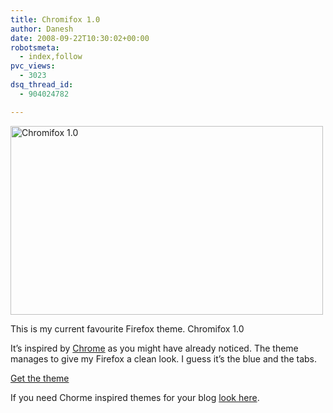 ```yaml
---
title: Chromifox 1.0
author: Danesh
date: 2008-09-22T10:30:02+00:00
robotsmeta:
  - index,follow
pvc_views:
  - 3023
dsq_thread_id:
  - 904024782

---
```

[<img loading="lazy" src="http://farm4.static.flickr.com/3215/2878887714_2308b358a9.jpg" alt="Chromifox 1.0" width="500" height="302" />][1]

This is my current favourite Firefox theme. Chromifox 1.0

It&#8217;s inspired by [Chrome][2] as you might have already noticed. The theme manages to give my Firefox a clean look. I guess it&#8217;s the blue and the tabs.

[Get the theme][3]

If you need Chorme inspired themes for your blog [look here][4].

 [1]: http://www.flickr.com/photos/dannyportal/2878887714/ "Chromifox 1.0 by Danesh Manoharan, on Flickr"
 [2]: http://www.google.com/chrome
 [3]: https://addons.mozilla.org/en-US/firefox/addon/8782
 [4]: http://www.liewcf.com/blog/archives/2008/09/google-chrome-blog-theme-for-wordpress-and-blogspot/